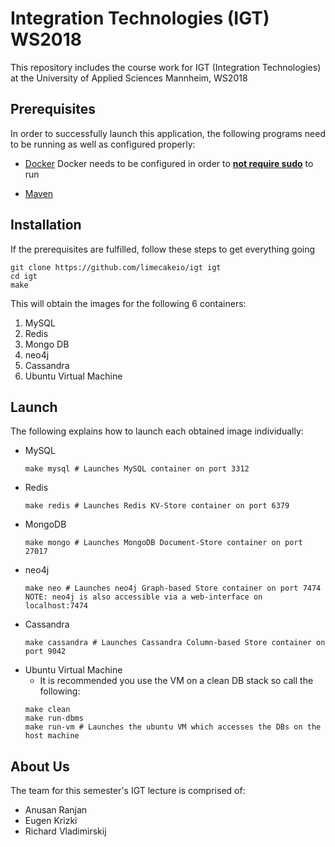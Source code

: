 # Integration Technologies (IGT) WS2018
This repository includes the course work for IGT (Integration Technologies) at the University of Applied Sciences Mannheim, WS2018

## Prerequisites
In order to successfully launch this application, the following programs need to be running as well as configured properly:

* [Docker](https://www.docker.com/)
Docker needs to be configured in order to **[not require sudo](https://docs.docker.com/install/linux/linux-postinstall/)** to run

* [Maven](https://maven.apache.org/install.html) 

## Installation
If the prerequisites are fulfilled, follow these steps to get everything going

````
git clone https://github.com/limecakeio/igt igt
cd igt
make
````
This will obtain the images for the following 6 containers:

1. MySQL
1. Redis
1. Mongo DB
1. neo4j
1. Cassandra
1. Ubuntu Virtual Machine

## Launch
The following explains how to launch each obtained image individually:

* MySQL
  ```
  make mysql # Launches MySQL container on port 3312
  ```
* Redis
  ```
  make redis # Launches Redis KV-Store container on port 6379
  ```
* MongoDB
  ```
  make mongo # Launches MongoDB Document-Store container on port 27017
  ```
* neo4j
  ```
  make neo # Launches neo4j Graph-based Store container on port 7474
  NOTE: neo4j is also accessible via a web-interface on localhost:7474
  ```
* Cassandra
  ```
  make cassandra # Launches Cassandra Column-based Store container on port 9042
  ```
* Ubuntu Virtual Machine
    * It is recommended you use the VM on a clean DB stack so call the following:
  ```
  make clean
  make run-dbms
  make run-vm # Launches the ubuntu VM which accesses the DBs on the host machine
  ```
 

## About Us
The team for this semester's IGT lecture is comprised of:

+ Anusan Ranjan
+ Eugen Krizki
+ Richard Vladimirskij 
